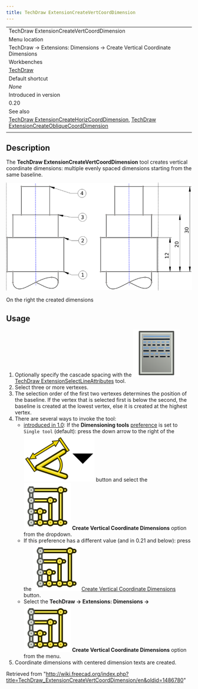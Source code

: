 ```yaml
---
title: TechDraw ExtensionCreateVertCoordDimension
---
```


|                                                                                                                                                                                                                                                                                            |
| ------------------------------------------------------------------------------------------------------------------------------------------------------------------------------------------------------------------------------------------------------------------------------------------ |
| TechDraw ExtensionCreateVertCoordDimension                                                                                                                                                                                                                                                 |
| Menu location                                                                                                                                                                                                                                                                              |
| TechDraw → Extensions: Dimensions → Create Vertical Coordinate Dimensions                                                                                                                                                                                                                  |
| Workbenches                                                                                                                                                                                                                                                                                |
| [TechDraw](/TechDraw_Workbench "TechDraw Workbench")                                                                                                                                                                                                                                       |
| Default shortcut                                                                                                                                                                                                                                                                           |
| _None_                                                                                                                                                                                                                                                                                     |
| Introduced in version                                                                                                                                                                                                                                                                      |
| 0.20                                                                                                                                                                                                                                                                                       |
| See also                                                                                                                                                                                                                                                                                   |
| [TechDraw ExtensionCreateHorizCoordDimension](/TechDraw_ExtensionCreateHorizCoordDimension "TechDraw ExtensionCreateHorizCoordDimension"), [TechDraw ExtensionCreateObliqueCoordDimension](/TechDraw_ExtensionCreateObliqueCoordDimension "TechDraw ExtensionCreateObliqueCoordDimension") |
|                                                                                                                                                                                                                                                                                            |

## Description

The **TechDraw ExtensionCreateVertCoordDimension** tool creates vertical coordinate dimensions: multiple evenly spaced dimensions starting from the same baseline.

![](/src/assets/images/TechDraw_ExtensionCreateVertCoordDimensionExample.png)

On the right the created dimensions

## Usage

1. Optionally specify the cascade spacing with the ![](/src/assets/images/TechDraw_ExtensionSelectLineAttributes.svg) [TechDraw ExtensionSelectLineAttributes](/TechDraw_ExtensionSelectLineAttributes "TechDraw ExtensionSelectLineAttributes") tool.
2. Select three or more vertexes.
3. The selection order of the first two vertexes determines the position of the baseline. If the vertex that is selected first is below the second, the baseline is created at the lowest vertex, else it is created at the highest vertex.
4. There are several ways to invoke the tool:
   - [introduced in 1.0](/Release_notes_1.0 "Release notes 1.0"): If the **Dimensioning tools** [preference](/TechDraw_Preferences#Dimensions "TechDraw Preferences") is set to `Single tool` (default): press the down arrow to the right of the ![](/src/assets/images/TechDraw_Dimension.svg)![](/src/assets/images/Toolbar_flyout_arrow.svg) button and select the **![](/src/assets/images/TechDraw_ExtensionCreateVertCoordDimension.svg) Create Vertical Coordinate Dimensions** option from the dropdown.
   - If this preference has a different value (and in 0.21 and below): press the ![](/src/assets/images/TechDraw_ExtensionCreateVertCoordDimension.svg) [Create Vertical Coordinate Dimensions](/TechDraw_ExtensionCreateVertCoordDimension "TechDraw ExtensionCreateVertCoordDimension") button.
   - Select the **TechDraw → Extensions: Dimensions → ![](/src/assets/images/TechDraw_ExtensionCreateVertCoordDimension.svg) Create Vertical Coordinate Dimensions** option from the menu.
5. Coordinate dimensions with centered dimension texts are created.

Retrieved from "<http://wiki.freecad.org/index.php?title=TechDraw_ExtensionCreateVertCoordDimension/en&oldid=1486780>"
